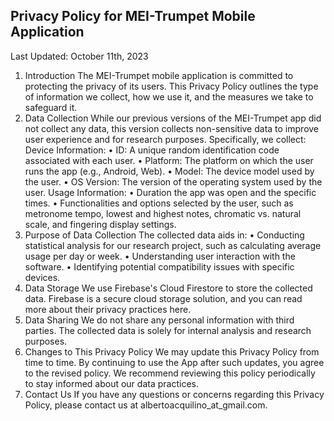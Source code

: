 ## Privacy Policy for MEI-Trumpet Mobile Application ## 

Last Updated: October 11th, 2023
1. Introduction
The MEI-Trumpet mobile application is committed to protecting the privacy of its users. This Privacy Policy outlines the type of information we collect, how we use it, and the measures we take to safeguard it.
2. Data Collection
While our previous versions of the MEI-Trumpet app did not collect any data, this version collects non-sensitive data to improve user experience and for research purposes. Specifically, we collect:
Device Information:
•	ID: A unique random identification code associated with each user.
•	Platform: The platform on which the user runs the app (e.g., Android, Web).
•	Model: The device model used by the user.
•	OS Version: The version of the operating system used by the user.
Usage Information:
•	Duration the app was open and the specific times.
•	Functionalities and options selected by the user, such as metronome tempo, lowest and highest notes, chromatic vs. natural scale, and fingering display settings.
3. Purpose of Data Collection
The collected data aids in:
•	Conducting statistical analysis for our research project, such as calculating average usage per day or week.
•	Understanding user interaction with the software.
•	Identifying potential compatibility issues with specific devices.
4. Data Storage
We use Firebase's Cloud Firestore to store the collected data. Firebase is a secure cloud storage solution, and you can read more about their privacy practices here.
5. Data Sharing
We do not share any personal information with third parties. The collected data is solely for internal analysis and research purposes.
6. Changes to This Privacy Policy
We may update this Privacy Policy from time to time. By continuing to use the App after such updates, you agree to the revised policy. We recommend reviewing this policy periodically to stay informed about our data practices.
7. Contact Us
If you have any questions or concerns regarding this Privacy Policy, please contact us at albertoacquilino_at_gmail.com.
